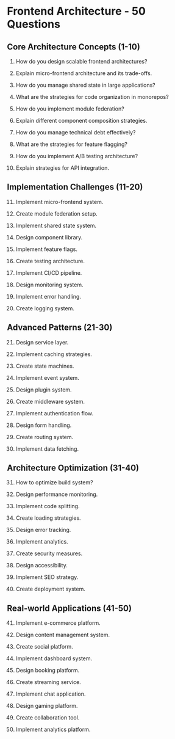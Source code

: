 # Frontend Architecture - 50 Questions

## Core Architecture Concepts (1-10)

1. How do you design scalable frontend architectures?

2. Explain micro-frontend architecture and its trade-offs.

3. How do you manage shared state in large applications?

4. What are the strategies for code organization in monorepos?

5. How do you implement module federation?

6. Explain different component composition strategies.

7. How do you manage technical debt effectively?

8. What are the strategies for feature flagging?

9. How do you implement A/B testing architecture?

10. Explain strategies for API integration.

## Implementation Challenges (11-20)

11. Implement micro-frontend system.

12. Create module federation setup.

13. Implement shared state system.

14. Design component library.

15. Implement feature flags.

16. Create testing architecture.

17. Implement CI/CD pipeline.

18. Design monitoring system.

19. Implement error handling.

20. Create logging system.

## Advanced Patterns (21-30)

21. Design service layer.

22. Implement caching strategies.

23. Create state machines.

24. Implement event system.

25. Design plugin system.

26. Create middleware system.

27. Implement authentication flow.

28. Design form handling.

29. Create routing system.

30. Implement data fetching.

## Architecture Optimization (31-40)

31. How to optimize build system?

32. Design performance monitoring.

33. Implement code splitting.

34. Create loading strategies.

35. Design error tracking.

36. Implement analytics.

37. Create security measures.

38. Design accessibility.

39. Implement SEO strategy.

40. Create deployment system.

## Real-world Applications (41-50)

41. Implement e-commerce platform.

42. Design content management system.

43. Create social platform.

44. Implement dashboard system.

45. Design booking platform.

46. Create streaming service.

47. Implement chat application.

48. Design gaming platform.

49. Create collaboration tool.

50. Implement analytics platform.